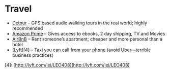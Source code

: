# Travel

* [Detour](http://app.detour.com/xmrq/vThBaveiPy) – GPS based audio walking tours in the real world; highly recommended
* [Amazon Prime](http://leovogel.com/links/q) – Gives access to ebooks, 2 day shipping, TV and Movies
* [AirBnB](http://www.airbnb.com/c/leov52) – Rent someone’s apartment; cheaper and more personal than a hotel
* \[Lyft\]\[4\] – Taxi you can call from your phone \(avoid Uber—terrible business practices\)

\[4\]: [http://lyft.com/iei/LEO408](http://lyft.com/iei/LEO408)

